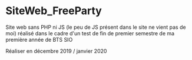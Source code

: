 # SiteWeb_FreeParty
Site web sans PHP ni JS (le peu de JS présent dans le site ne vient pas de moi) réalisé dans le cadre d'un test de fin de premier semestre de ma première année de BTS SIO

Réaliser en décembre 2019 / janvier 2020
